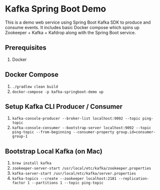 # Kafka Spring Boot Demo
This is a demo web service using Spring Boot Kafka SDK to produce and consume events.
It includes basic Docker compose which spins up Zookeeper + Kafka + Kafdrop along with the Spring Boot service.

## Prerequisites
1. Docker

## Docker Compose
1. `./gradlew clean build`
2. `docker-compose -p kafka-springboot-demo up`

## Setup Kafka CLI Producer / Consumer
1. `kafka-console-producer --broker-list localhost:9092 --topic ping-topic`
2. `kafka-console-consumer --bootstrap-server localhost:9092 --topic ping-topic --from-beginning --consumer-property group.id=consumer-group-1`

## Bootstrap Local Kafka (on Mac)
1. `brew install kafka`
2. `zookeeper-server-start /usr/local/etc/kafka/zookeeper.properties`
3. `kafka-server-start /usr/local/etc/kafka/server.properties`
4. `kafka-topics --create --zookeeper localhost:2181 --replication-factor 1 --partitions 1 --topic ping-topic`
